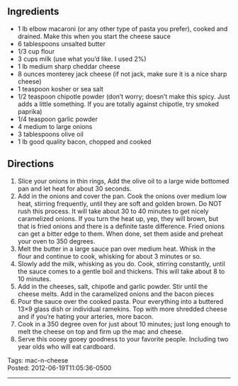 <div id="wikitext">

Ingredients
-----------

-   1 lb elbow macaroni (or any other type of pasta you prefer), cooked
    and drained. Make this when you start the cheese sauce
-   6 tablespoons unsalted butter
-   1/3 cup flour
-   3 cups milk (use what you’d like. I used 2%)
-   1 lb medium sharp cheddar cheese
-   8 ounces monterey jack cheese (if not jack, make sure it is a nice
    sharp cheese)
-   1 teaspoon kosher or sea salt
-   1/2 teaspoon chipotle powder (don’t worry; doesn’t make this spicy.
    Just adds a little something. If you are totally against chipotle,
    try smoked paprika)
-   1/4 teaspoon garlic powder
-   4 medium to large onions
-   3 tablespoons olive oil
-   1 lb good quality bacon, chopped and cooked

<div class="vspace">

</div>

Directions
----------

1.  Slice your onions in thin rings, Add the olive oil to a large wide
    bottomed pan and let heat for about 30 seconds.
2.  Add in the onions and cover the pan. Cook the onions over medium low
    heat, stirring frequently, until they are soft and golden brown. Do
    NOT rush this process. It will take about 30 to 40 minutes to get
    nicely caramelized onions. If you turn the heat up, yep, they will
    brown, but that is fried onions and there is a definite taste
    difference. Fried onions can get a bitter edge to them. When done,
    set them aside and preheat your oven to 350 degrees.
3.  Melt the butter in a large sauce pan over medium heat. Whisk in the
    flour and continue to cook, whisking for about 3 minutes or so.
4.  Slowly add the milk, whisking as you do. Cook, stirring constantly,
    until the sauce comes to a gentle boil and thickens. This will take
    about 8 to 10 minutes.
5.  Add in the cheeses, salt, chipotle and garlic powder. Stir until the
    cheese melts. Add in the caramelized onions and the bacon pieces
6.  Pour the sauce over the cooked pasta. Pour everything into a
    buttered 13×9 glass dish or individual ramekins. Top with more
    shredded cheese and if you’re hating your arteries, more bacon.
7.  Cook in a 350 degree oven for just about 10 minutes; just long
    enough to melt the cheese on top and firm up the mac and cheese.
8.  Serve this oooey gooey goodness to your favorite people. Including
    two year olds who will eat cardboard.

Tags: mac-n-cheese\
Posted: 2012-06-19T11:05:36-0500

------------------------------------------------------------------------

<div class="vspace">

</div>

<div style="display: none;">

Summary:Link to great sounding recipe for Home-made Macaroni and Cheese
Parent:(Recipes.)<span
class="wikiword">[MainDishes](http://wiki.tamouse.org?n=Recipes.MainDishes?action=print)</span>
<span
class="wikiword">[IncludeMe](http://wiki.tamouse.org?n=Recipes.IncludeMe?action=edit)[?](http://wiki.tamouse.org?n=Recipes.IncludeMe?action=edit)</span>:[Recipes.MainDishes](http://wiki.tamouse.org?n=Recipes.MainDishes?action=print)
Source:[Please Keep The Blue Box Away From Me - From Cupcakes To
Caviar](http://www.fromcupcakestocaviar.com/?p=727)
Categories:[MainDish](http://wiki.tamouse.org?n=Category.MainDish),[AmericanCuisine](http://wiki.tamouse.org?n=Category.AmericanCuisine)

</div>

</div>
